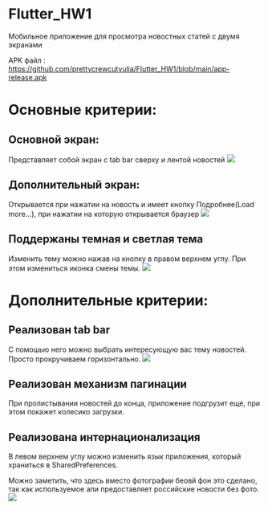 # Flutter_HW1
 Мобильное приложение для просмотра новостных статей с двумя экранами
 
 APK файл : https://github.com/prettycrewcutyulia/Flutter_HW1/blob/main/app-release.apk

# Основные критерии:
 ## Основной экран:
 Представляет собой экран с tab bar сверху и лентой новостей
 ![](/screenshots/основной.png)
 ## Дополнительный экран:
 Открывается при нажатии на новость и имеет кнопку Подробнее(Load more...), при нажатии на которую открывается браузер
 ![](/screenshots/дополнительный.png)
 ## Поддержаны темная и светлая тема
 Изменить тему можно нажав на кнопку в правом верхнем углу. При этом измениться иконка смены темы.
 ![](/screenshots/темная_тема.png)
 # Дополнительные критерии:
 ## Реализован tab bar 
 С помошью него можно выбрать интересующую вас тему новостей. Просто прокручиваем горизонтально.
 ![](/screenshots/tabbar.png)
## Реализован механизм пагинации 
При пролистывании новостей до конца, приложение подгрузит еще, при этом покажет колесико загрузки.
## Реализована интернационализация
В левом верхнем углу можно изменить язык приложения, который храниться в SharedPreferences. 

Можно заметить, что здесь вместо фотографии беовй фон это сделано, так как используемое апи предоставляет российские новости без фото.
![](/screenshots/интернац.png)
